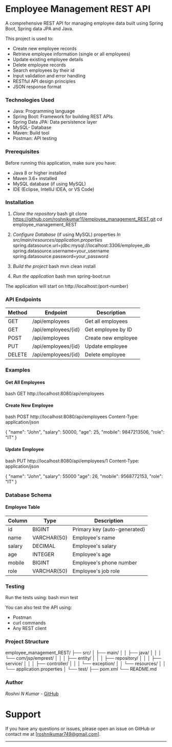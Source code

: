# Employee Management REST API
A comprehensive REST API for managing employee data built using Spring Boot, Spring data JPA and Java.

This project is used to:
- Create new employee records
- Retrieve employee information (single or all employees)
- Update existing employee details
- Delete employee records
- Search employees by their id
- Input validation and error handling
- RESTful API design principles
- JSON response format

### Technologies Used
- Java: Programming language
- Spring Boot: Framework for building REST APIs
- Spring Data JPA: Data persistence layer
- MySQL- Database 
- Maven: Build tool
- Postman: API testing

### Prerequisites
Before running this application, make sure you have:
- Java 8 or higher installed
- Maven 3.6+ installed
- MySQL database (if using MySQL)
- IDE (Eclipse, IntelliJ IDEA, or VS Code)

### Installation
1. *Clone the repository*
   bash
   git clone https://github.com/roshnikumar11/employee_management_REST.git
   cd employee_management_REST
   
2. *Configure Database* (if using MySQL)
   properties
   *In src/main/resources/application.properties*
   spring.datasource.url=jdbc:mysql://localhost:3306/employee_db
   spring.datasource.username=your_username
   spring.datasource.password=your_password
   
3. *Build the project*
   bash
   mvn clean install
   
4. *Run the application*
   bash
   mvn spring-boot:run
   
The application will start on http://localhost:(port-number)

### API Endpoints

| Method | Endpoint            | Description         |
|--------|---------------------|---------------------|
| GET    | /api/employees      | Get all employees   |
| GET    | /api/employees/{id} | Get employee by ID  |
| POST   | /api/employees      | Create new employee |
| PUT    | /api/employees/{id} | Update employee     |
| DELETE | /api/employees/{id} | Delete employee     |

### Examples

#### Get All Employees
bash
GET http://localhost:8080/api/employees


#### Create New Employee
bash
POST http://localhost:8080/api/employees
Content-Type: application/json

{
    "name": "John",
    "salary": 50000,
    "age": 25,
    "mobile": 9847213506,
    "role": "IT"
}


#### Update Employee
bash
PUT http://localhost:8080/api/employees/1
Content-Type: application/json

{
    "name": "John",
    "salary": 55000
    "age": 26,
    "mobile": 9568772153,
    "role": "IT"
}


### Database Schema

#### Employee Table
| Column | Type        | Description                  |
|--------|-------------|------------------------------|
| id     | BIGINT      | Primary key (auto-generated) |
| name   | VARCHAR(50) | Employee's name              |
| salary | DECIMAL     | Employee's salary            |
| age    | INTEGER     | Employee's age               |
| mobile | BIGINT      | Employee's phone number      |
| role   | VARCHAR(50) | Employee's job role          |

### Testing
Run the tests using:
bash
mvn test

You can also test the API using:
- Postman
- curl commands
- Any REST client

### Project Structure

employee_management_REST/
├── src/
│   ├── main/
│   │   ├── java/
│   │   │   └── com/jsp/emprest/
│   │   │       ├── entity/
│   │   │       ├── repository/
│   │   │       ├── service/
│   │   │       ├── controller/
│   │   │       └── exception/
│   │   └── resources/
│   │       └── application.properties
│   └── test/
├── pom.xml
└── README.md

### Author

*Roshni N Kumar* - [GitHub](https://github.com/roshnikumar11)

# Support

If you have any questions or issues, please open an issue on GitHub or contact me at [roshnikumar749@gmail.com].

---
